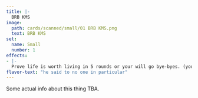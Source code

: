 ```yaml
---
title: |-
  BRB KMS
image: 
  path: cards/scanned/small/01 BRB KMS.png
  text: BRB KMS
set:
  name: Small
  number: 1
effects: 
- |-
  Prove life is worth living in 5 rounds or your will go bye-byes. (you lose)
flavor-text: "he said to no one in particular"
---
```

Some actual info about this thing TBA.
